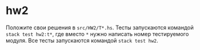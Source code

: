 # hw2

Положите свои решения в ``src/HW2/T*.hs``. Тесты запускаются командой ``stack test hw2:t*``, где вместо ``*`` нужно написать номер тестируемого модуля. Все тесты запускаются командой ``stack test hw2``.

